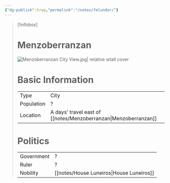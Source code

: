 ```yaml
---
{"dg-publish":true,"permalink":"/notes/felundor/"}
---
```


>[!infobox]
> # Menzoberranzan
> ![Menzoberranzan City View.jpg| relative wtall cover](/img/user/images/Menzoberranzan%20City%20View.jpg)
># Basic Information
> |  |   |
> | ---- | --- |
> | Type | City |
> | Population | ? |  
> | Location | A days' travel east of [[notes/Menzoberranzan\|Menzoberranzan]] |  
> # Politics
>  |  |   |
> | ---- | --- |
> | Government | ?|
> | Ruler | ? |
> | Nobility | [[notes/House Luneiros\|House Luneiros]] |